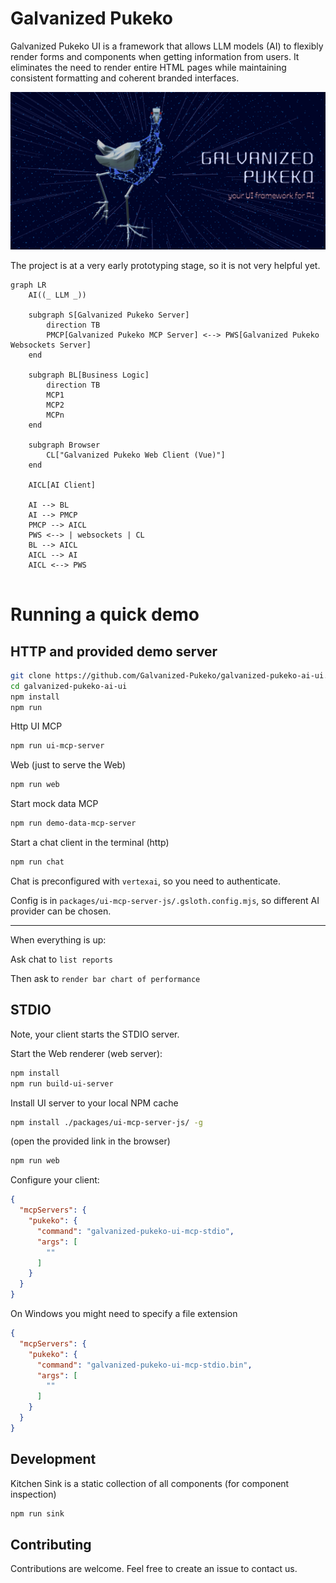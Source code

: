 # Galvanized Pukeko

Galvanized Pukeko UI is a framework that allows LLM models (AI) to flexibly render forms and components when
getting information from users. It eliminates the need to render entire HTML pages while maintaining consistent
formatting and coherent branded interfaces.

![galvanized-pukeko-logo.png](assets/galvanized-pukeko-logo.png)

The project is at a very early prototyping stage, so it is not very helpful yet.

```mermaid
graph LR
    AI((_ LLM _))

    subgraph S[Galvanized Pukeko Server]
        direction TB
        PMCP[Galvanized Pukeko MCP Server] <--> PWS[Galvanized Pukeko Websockets Server]
    end

    subgraph BL[Business Logic]
        direction TB
        MCP1
        MCP2
        MCPn
    end

    subgraph Browser
        CL["Galvanized Pukeko Web Client (Vue)"]
    end
    
    AICL[AI Client]

    AI --> BL
    AI --> PMCP
    PMCP --> AICL
    PWS <--> | websockets | CL
    BL --> AICL
    AICL --> AI
    AICL <--> PWS
    
```

# Running a quick demo

## HTTP and provided demo server
```bash
git clone https://github.com/Galvanized-Pukeko/galvanized-pukeko-ai-ui.git
cd galvanized-pukeko-ai-ui
npm install
npm run 
```

Http UI MCP
```bash
npm run ui-mcp-server
```

Web (just to serve the Web)
```bash
npm run web
```

Start mock data MCP
```bash
npm run demo-data-mcp-server
```

Start a chat client in the terminal (http)
```bash
npm run chat
```

Chat is preconfigured with `vertexai`, so you need to authenticate.

Config is in `packages/ui-mcp-server-js/.gsloth.config.mjs`, so different AI provider can be chosen.

---

When everything is up:

Ask chat to `list reports`

Then ask to `render bar chart of performance`

## STDIO

Note, your client starts the STDIO server.

Start the Web renderer (web server):
```bash
npm install
npm run build-ui-server
```

Install UI server to your local NPM cache
```bash
npm install ./packages/ui-mcp-server-js/ -g
```
(open the provided link in the browser)

```bash
npm run web
```

Configure your client:
```json
{
  "mcpServers": {
    "pukeko": {
      "command": "galvanized-pukeko-ui-mcp-stdio",
      "args": [
        ""
      ]
    }
  }
}
```

On Windows you might need to specify a file extension
```json
{
  "mcpServers": {
    "pukeko": {
      "command": "galvanized-pukeko-ui-mcp-stdio.bin",
      "args": [
        ""
      ]
    }
  }
}
```


## Development

Kitchen Sink is a static collection of all components (for component inspection)
```bash
npm run sink
```

## Contributing

Contributions are welcome. Feel free to create an issue to contact us.
